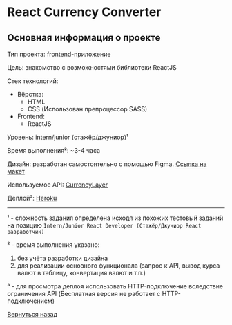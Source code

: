# React Currency Converter

## Основная информация о проекте

Тип проекта: frontend-приложение

Цель: знакомство с возможностями библиотеки ReactJS

Стек технологий:
- Вёрстка:
    - HTML
    - CSS (Использован препроцессор SASS)
- Frontend:
    - ReactJS

Уровень: intern/junior (стажёр/джуниор)¹

Время выполнения²: ~3-4 часа

Дизайн: разработан самостоятельно с помощью Figma. [Ссылка на макет](https://www.figma.com/file/fb3rBbzunkPW1E9HR6PfEZ/react-currency-converter?node-id=0%3A1)

Используемое API: [CurrencyLayer](https://currencylayer.com/)

Деплой³: [Heroku](http://pro100cahya-react-cash-convert.herokuapp.com/)

-------------

¹ - сложность задания определена исходя из похожих тестовый заданий на позицию `Intern/Junior React Developer (Стажёр/Джуниор React разработчик)`

² - время выполнения указано:

   1. без учёта разработки дизайна
   2. для реализации основного функционала (запрос к API, вывод курса валют в таблицу, конвертация валют и т.п.)

³ - для просмотра деплоя использовать HTTP-подключение вследствие ограничения API (Бесплатная версия не работает с HTTP-подключением)

[Вернуться назад](/README.md)
